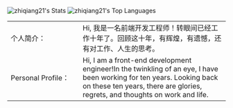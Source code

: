 

![zhiqiang21's Stats](https://github-readme-stats.vercel.app/api?username=zhiqiang21&theme=dracula&show_icons=true&hide_border=true&count_private=true)
![zhiqiang21's Top Languages](https://github-readme-stats.vercel.app/api/top-langs/?username=zhiqiang21&theme=dracula&show_icons=true&hide_border=true&layout=compact)


<table border="0">
        <tr>
            <td width="150px">个人简介：</td>
            <td>Hi, 我是一名前端开发工程师！转眼间已经工作十年了。回顾这十年，有辉煌，有遗憾，还有对工作、人生的思考。</td>
        </tr>
        <tr>
            <td width="150px">Personal Profile：</td>
            <td>Hi, I am a front-end development engineer!In the twinkling of an eye, I have been working for ten years. Looking back on these ten years, there are glories, regrets, and thoughts on work and life.</td>
        </tr>
</table>
